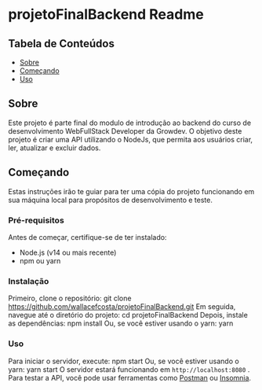 # projetoFinalBackend Readme
## Tabela de Conteúdos
- [Sobre](#sobre)
- [Começando](#começando)
- [Uso](#uso)

 ## Sobre <a name = "sobre"></a>
Este projeto é parte final do modulo de introdução ao backend do curso de desenvolvimento WebFullStack Developer da Growdev. O objetivo deste projeto é criar uma API utilizando o NodeJs, que permita aos usuários criar, ler, atualizar e excluir dados.
 ## Começando <a name = "começando"></a>
Estas instruções irão te guiar para ter uma cópia do projeto funcionando em sua máquina local para propósitos de desenvolvimento e teste.
 ### Pré-requisitos
Antes de começar, certifique-se de ter instalado:
- Node.js (v14 ou mais recente)
- npm ou yarn
 ### Instalação
Primeiro, clone o repositório:
git clone https://github.com/wallacefcosta/projetoFinalBackend.git
Em seguida, navegue até o diretório do projeto:
cd projetoFinalBackend
Depois, instale as dependências:
npm install
Ou, se você estiver usando o yarn:
yarn
### Uso <a name = "uso"></a>
Para iniciar o servidor, execute:
npm start
Ou, se você estiver usando o yarn:
yarn start
O servidor estará funcionando em  `http://localhost:8080` .
Para testar a API, você pode usar ferramentas como [Postman](https://www.postman.com/) ou [Insomnia](https://insomnia.rest/).